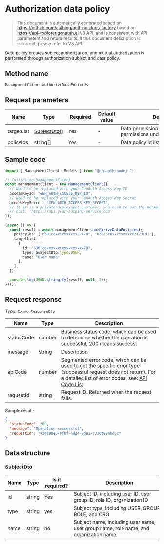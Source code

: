 # Authorization data policy

<!--
Warning ⚠️:
Do not modify this document directly,
https://github.com/Authing/authing-docs-factory
Use this project to generate
-->

<LastUpdated />

> This document is automatically generated based on https://github.com/authing/authing-docs-factory based on https://api-explorer.genauth.ai V3 API, and is consistent with API parameters and return results. If this document description is incorrect, please refer to V3 API.

Data policy creates subject authorization, and mutual authorization is performed through authorization subject and data policy.

## Method name

`ManagementClient.authorizeDataPolicies`

## Request parameters

| Name       | Type                                   | <div style="width:80px">Required</div> | <div style="width:60px">Default value</div> | <div style="width:300px">Description</div>                   | <div style="width:200px">Sample value</div>            |
| ---------- | -------------------------------------- | -------------------------------------- | ------------------------------------------- | ------------------------------------------------------------ | ------------------------------------------------------ |
| targetList | <a href="#SubjectDto">SubjectDto[]</a> | Yes                                    | -                                           | Data permission list, all data permissions under each policy |                                                        |
| policyIds  | string[]                               | Yes                                    | -                                           | Data policy id list Array length limit: 50.                  | `["6301cexxxxxxxxxx27478","63123cexxxxxxxxxx2123101"]` |

## Sample code

```ts
import { ManagementClient, Models } from "@genauth/nodejs";

// Initialize ManagementClient
const managementClient = new ManagementClient({
  // Need to be replaced with your GenAuth Access Key ID
  accessKeyId: "GEN_AUTH_ACCESS_KEY_ID",
  // Need to be replaced with your GenAuth Access Key Secret
  accessKeySecret: "GEN_AUTH_ACCESS_KEY_SECRET",
  // If it is a private deployment customer, you need to set the GenAuth service domain name
  // host: 'https://api.your-authing-service.com'
});

(async () => {
  const result = await managementClient.authorizeDataPolicies({
    policyIds: ["6301cexxxxxxxxxx27478", "63123cexxxxxxxxxx2123101"],
    targetList: [
      {
        id: "6301cexxxxxxxxxxxxxxxxx78",
        type: SubjectDto.type.USER,
        name: "User name",
      },
    ],
  });

  console.log(JSON.stringify(result, null, 2));
})();
```

## Request response

Type: `CommonResponseDto`

| Name       | Type   | Description                                                                                                                                                                                                                                                                                                                                  |
| ---------- | ------ | -------------------------------------------------------------------------------------------------------------------------------------------------------------------------------------------------------------------------------------------------------------------------------------------------------------------------------------------- |
| statusCode | number | Business status code, which can be used to determine whether the operation is successful, 200 means success.                                                                                                                                                                                                                                 |
| message    | string | Description                                                                                                                                                                                                                                                                                                                                  |
| apiCode    | number | Segmented error code, which can be used to get the specific error type (successful request does not return). For a detailed list of error codes, see: [API Code List](https://api-explorer.genauth.ai/?tag=group/%E5%BC%80%E5%8F%91%E5%87%86%E5%A4%87#tag/%E5%BC%80%E5%8F%91%E5%87%86%E5%A4%87/%E9%94%99%E8%AF%AF%E5%A4%84%E7%90%86/apiCode) |
| requestId  | string | Request ID. Returned when the request fails.                                                                                                                                                                                                                                                                                                 |

Sample result:

```json
{
  "statusCode": 200,
  "message": "Operation successful",
  "requestId": "934108e5-9fbf-4d24-8da1-c330328abd6c"
}
```

## Data structure

### <a id="SubjectDto"></a> SubjectDto

| Name | Type   | <div style="width:80px">Is it required?</div> | <div style="width:300px">Description</div>                                           | <div style="width:200px">Sample value</div> |
| ---- | ------ | --------------------------------------------- | ------------------------------------------------------------------------------------ | ------------------------------------------- |
| id   | string | Yes                                           | Subject ID, including user ID, user group ID, role ID, organization ID               | `6301cexxxxxxxxxxxxxxxxxx78`                |
| type | string | yes                                           | Subject type, including USER, GROUP, ROLE, and ORG                                   | USER                                        |
| name | string | no                                            | Subject name, including user name, user group name, role name, and organization name | `User name`                                 |
